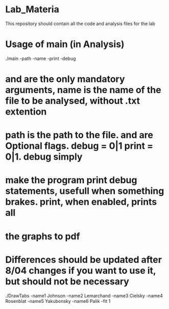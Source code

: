 # Lab_Materia
This repository should contain all the code and analysis files for the lab


# Usage of main (in Analysis)
./main -path <path> -name <name> -print <print> -debug <debug>

# <path> and <name> are the only mandatory arguments, name is the name of the file to be analysed, without .txt extention
# path is the path to the file. <print> and <debug> are Optional flags. debug = 0|1 print = 0|1. debug simply
# make the program print debug statements, usefull when something brakes. print, when enabled, prints all
# the graphs to pdf

# Differences should be updated after 8/04 changes if you want to use it, but should not be necessary


./DrawTabs -name1 Johnson -name2 Lemarchand -name3 Cielsky -name4 Rosenblat -name5 Yakubonsky -name6 Palik -fit 1